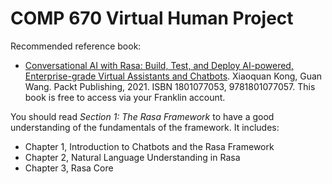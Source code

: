 # COMP 670 Virtual Human Project

Recommended reference book:
- [Conversational AI with Rasa: Build, Test, and Deploy AI-powered, Enterprise-grade Virtual Assistants and Chatbots](https://learning.oreilly.com/library/view/-/9781801077057/?ar). Xiaoquan Kong, Guan Wang. Packt Publishing, 2021. ISBN	1801077053, 9781801077057. This book is free to access via your Franklin account.


You should read *Section 1: The Rasa Framework* to have a good understanding of the fundamentals of the framework. It includes:
- Chapter 1, Introduction to Chatbots and the Rasa Framework
- Chapter 2, Natural Language Understanding in Rasa
- Chapter 3, Rasa Core
